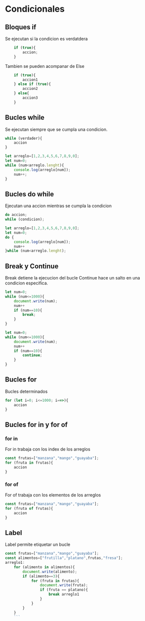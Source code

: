 # Condicionales

## Bloques if

Se ejecutan si la condicion es verdatdera

``` js
    if (true){
        accion;
    }
```

Tambien se pueden acompanar de Else

``` js
    if (true){
        accion1
    } else if (true){
        accion2
    } else{
        accion3
    }
```

## Bucles while

Se ejecutan siempre que se cumpla una condicion.

``` js
while (verdader){
    accion
}
```

``` js
let arreglo=[1,2,3,4,5,6,7,8,9,0];
let num=0;
while (num<arreglo.lenght){
    console.log(arreglo[num]);
    num++;
}
```

## Bucles do while

Ejecutan una accion mientras se cumpla la condicion

```js
do accion;
while (condicion);
```

``` js
let arreglo=[1,2,3,4,5,6,7,8,9,0];
let num=0;
do {
    console.log(arreglo[num]);
    num++
}while (num<arreglo.lenght);
```

## Break y Continue

Break detiene la ejecucion del bucle
Continue hace un salto en una condicion especifica.

``` js
let num=0;
while (num<=1000){
    document.write(num);
    num++
    if (num==10){
        break;
    }
}
```

``` js
let num=0;
while (num<=1000){
    document.write(num);
    num++
    if (num==10){
        continue;
    }
}
```

## Bucles for

Bucles determinados

``` js
for (let i=0; i<=1000; i==>){
    accion
}
```

## Bucles for in y for of

### for in

For in trabaja con los index de los arreglos

``` js
const frutas=["manzana","mango","guayaba"];
for (fruta in frutas){
    accion
}
```

### for of

For of trabaja con los elementos de los arreglos

``` js
const frutas=["manzana","mango","guayaba"];
for (fruta of frutas){
    accion
}
```

## Label

Label permite etiquetar un bucle

``` js
const frutas=["manzana","mango","guayaba"];
const alimentos=["frutilla","platano",frutas,"fresa"];
arreglo1:
    for (alimento in alimentos){
        document.write(alimento);
        if (alimento==3){
            for (fruta in frutas){
                document.write(fruta);
                if (fruta == platano){
                    break arreglo1
                }
            }
        }
    }
    ```
